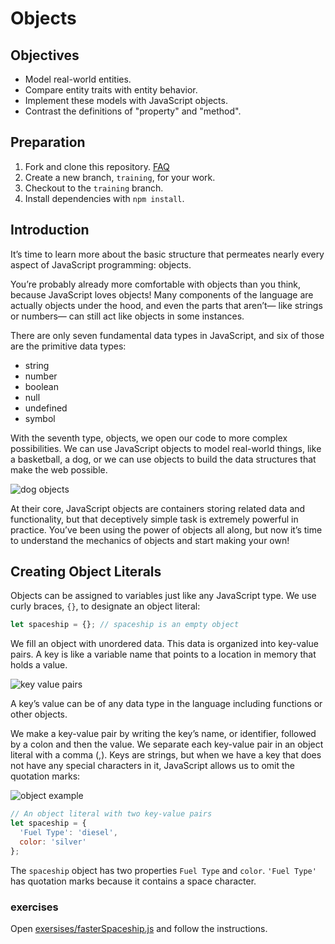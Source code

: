 # Objects

## Objectives

- Model real-world entities.
- Compare entity traits with entity behavior.
- Implement these models with JavaScript objects.
- Contrast the definitions of "property" and "method".

## Preparation

1. Fork and clone this repository.
 [FAQ](https://git.generalassemb.ly/ga-wdi-boston/meta/wiki/ForkAndClone)
1. Create a new branch, `training`, for your work.
1. Checkout to the `training` branch.
1. Install dependencies with `npm install`.

## Introduction
It’s time to learn more about the basic structure that permeates nearly every aspect of JavaScript programming: objects.

You’re probably already more comfortable with objects than you think, because JavaScript loves objects! Many components of the language are actually objects under the hood, and even the parts that aren’t— like strings or numbers— can still act like objects in some instances.

There are only seven fundamental data types in JavaScript, and six of those are the primitive data types: 
- string
- number
- boolean
- null
- undefined
- symbol

With the seventh type, objects, we open our code to more complex possibilities. 
We can use JavaScript objects to model real-world things, like a basketball, a dog, or we can use objects to build the data structures that make the web possible.


![dog objects](https://www.atnyla.com/library/images-tutorials/class-and-object-in-java-6.PNG)

At their core, JavaScript objects are containers storing related data and functionality, but that deceptively simple task is extremely powerful in practice. You’ve been using the power of objects all along, but now it’s time to understand the mechanics of objects and start making your own!

## Creating Object Literals
Objects can be assigned to variables just like any JavaScript type. We use curly braces, `{}`, to designate an object literal:
```js
let spaceship = {}; // spaceship is an empty object
```
We fill an object with unordered data. This data is organized into key-value pairs. A key is like a variable name that points to a location in memory that holds a value.

![key value pairs](https://education.launchcode.org/intro-to-professional-web-dev/_images/object.png)

A key’s value can be of any data type in the language including functions or other objects.

We make a key-value pair by writing the key’s name, or identifier, followed by a colon and then the value. We separate each key-value pair in an object literal with a comma (,). Keys are strings, but when we have a key that does not have any special characters in it, JavaScript allows us to omit the quotation marks:

![object example](https://static-assets.codecademy.com/Courses/learn-javascript-objects/javascript_object.svg)
```js
// An object literal with two key-value pairs
let spaceship = {
  'Fuel Type': 'diesel',
  color: 'silver'
};
```
The `spaceship` object has two properties `Fuel Type` and `color`. `'Fuel Type'` has quotation marks because it contains a space character.
### exercises
Open [exersises/fasterSpaceship.js](exersises/fasterSpaceship.js) and follow the instructions.


